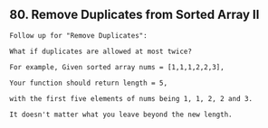 ## 80\. Remove Duplicates from Sorted Array II
  
    Follow up for "Remove Duplicates":
    
    What if duplicates are allowed at most twice?
    
    For example, Given sorted array nums = [1,1,1,2,2,3],
    
    Your function should return length = 5,
    
    with the first five elements of nums being 1, 1, 2, 2 and 3.
    
    It doesn't matter what you leave beyond the new length. 

